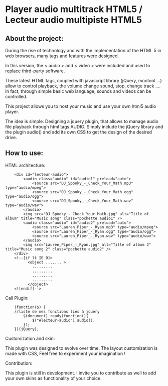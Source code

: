 Player audio multitrack HTML5 / Lecteur audio multipiste HTML5
===================



About the project:
-------------------

During the rise of technology and with the implementation of the HTML 5 in web browsers, many tags and features were designed.

In this version, the < audio > and < video > were included and used to replace third-party software.

These latest HTML tags, coupled with javascript library (jQuery, mootool ...) allow to control playback, the volume change sound, stop, change track .... In fact, through simple basic web language, sounds and videos can be controlled.

This project allows you to host your music and use your own html5 audio player.

The idea is simple. Designing a jquery plugin, that allows to manage audio file playback through html tags AUDIO.
Simply include the jQuery library and the plugin audio() and add its own CSS to get the design of the desired drive.

How to use:
-------------------

HTML architecture:

		<div id="lecteur-audio">
			<audio class="audio" id="audio1" preload="auto">
				<source src="DJ_Spooky_-_Check_Your_Math.mp3" type="audio/mpeg">
				<source src="DJ_Spooky_-_Check_Your_Math.ogg" type="audio/ogg">
				<source src="DJ_Spooky_-_Check_Your_Math.wav" type="audio/wav">
			</audio>
			<img src="DJ_Spooky_-_Check_Your_Math.jpg" alt="Title of album" title="Music song" class="pochette audio1" />
			<audio class="audio" id="audio2" preload="auto">
				<source src="Lauren_Piper_-_Ryan.mp3" type="audio/mpeg">
				<source src="Lauren_Piper_-_Ryan.ogg" type="audio/ogg">
				<source src="Lauren_Piper_-_Ryan.wav" type="audio/wav">
			</audio>
			<img src="Lauren_Piper_-_Ryan.jpg" alt="Title of album 2" title="Music song 2" class="pochette audio2" />
		</div>
		<!--[if lt IE 9]>
			  <object ....... >
			    .........
			    .........
			    .........
			    .........
			  </object>
		<![endif]-->

Call Plugin:

		(function($) {
		//liste de mes fonctions liés à jquery
			$(document).ready(function(){
				$("#lecteur-audio").audio();
			});
		})(jQuery);

Customization and skin:

This plugin was designed to evolve over time. The layout customization is made with CSS, Feel free to experiment your imagination !

Contribution:

This plugin is still in development. I invite you to contribute as well to add your own skins as functionality of your choice.